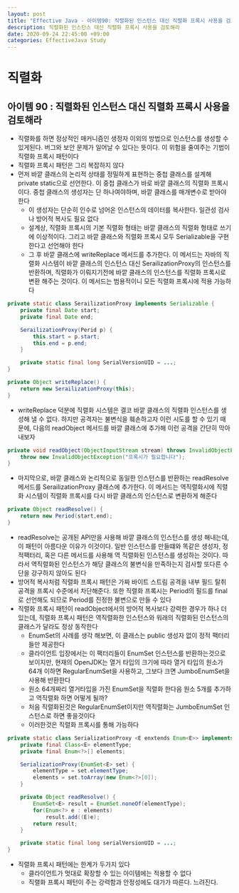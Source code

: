 ```yaml
---
layout: post
title: "Effective Java - 아이템90: 직렬화된 인스턴스 대신 직렬화 프록시 사용을 검토해라"
description: 직렬화된 인스턴스 대신 직렬화 프록시 사용을 검토해라
date: 2020-09-24 22:45:00 +09:00
categories: EffectiveJava Study
---
```



# 직렬화

## 아이템 90 : 직렬화된 인스턴스 대신 직렬화 프록시 사용을 검토해라

- 직렬화를 하면 정상적인 매커니즘인 생정자 이외의 방법으로 인스턴스를 생성할 수 있게된다. 버그와 보안 문제가 일어날 수 있다는 뜻이다. 이 위험을 줄여주는 기법이 직렬화 프록시 패턴이다
- 직렬화 프록시 패턴은 그리 복잡하지 않다
- 먼저 바깥 클래스의 논리적 상태를 정밀하게 표현하는 중첩 클래스를 설계해 private static으로 선언한다. 이 중첩 클래스가 바로 바깥 클래스의 직렬화 프록시이다. 중첩 클래스의 생성자는 단 하나여야하며, 바깥 클래스를 매개변수로 받아야 한다
    * 이 생성자는 단순히 인수로 넘어온 인스턴스의 데이터를 복사한다. 일관성 검사나 방어적 복사도 필요 없다
    * 설계상, 직렬화 프록시의 기본 직렬화 형태는 바깥 클래스의 직렬화 형태로 쓰기에 이상적이다. 그리고 바깥 클래스와 직렬화 프록시 모두 Serializable을 구현한다고 선언해야 한다
    * 그 후 바깥 클래스에 writeReplace 메서드를 추가한다. 이 메서드는 자바의 직렬화 시스템이 바깥 클래스의 인스턴스 대신 SerailizationProxy의 인스턴스를 반환하며, 직렬화가 이뤄지기전에 바깥 클래스의 인스턴스를 직렬화 프록시로 변환 해주는 것이다. 이 메서드는 범용적이니 모든 직렬화 프록시에 적용 가능하다

```java
private static class SerailizationProxy implements Serializable {
    private final Date start;
    private final Date end;

    SerailizationProxy(Perid p) {
        this.start = p.start;
        this.end = p.end;
    }

    private static final long SerialVersionUID = ...;
}

private Object writeReplace() {
    return new SerailizationProxy(this);
}
```

- writeReplace 덕분에 직렬화 시스템은 결코 바깥 클래스의 직렬화 인스턴스를 생성해 낼 수 없다. 하지만 공격자는 불변식을 훼손하고자 이런 시도를 할 수 있기 때문에, 다음의 readObject 메서드를 바깥 클래스에 추가해 이런 공격을 간단히 막아내보자

```java
private void readObject(ObjectInputStream stream) throws InvalidObjectException {
    throw new InvalidObjectException("프록시가 필요합니다");
}
```

- 마지막으로, 바깥 클래스와 논리적으로 동일한 인스턴스를 반환하는 readResolve메서드를 SerailizationProxy 클래스에 추가한다. 이 메서드는 역직렬화시에 직렬화 시스템이 직렬화 프록시를 다시 바깥 클래스의 인스턴스로 변환하게 해준다

```java
private Object readResolve() {
    return new Period(start,end);
}
```

- readResolve는 공개된 API만을 사용해 바깥 클래스의 인스턴스를 생성 해내는데, 이 패턴이 아름다운 이유가 이것이다. 일반 인스턴스를 만들떄와 똑같은 생성자, 정적팩터리, 혹은 다른 메서드를 사용해 역 직렬화된 인스턴스를 생성하는 것이다. 따라서 역직렬화된 인스턴스가 해당 클래스의 불변식을 만족하는지 검사할 또다른 수단을 강구하지 않아도 된다
- 방어적 복사처럼 직렬화 프록시 패턴은 가짜 바이트 스트림 공격을 내부 필드 탈취 공격을 프록시 수준에서 차단해준다. 또한 직렬화 프록시는 Period의 필드를 final로 선언해도 되므로 Period를 진정한 불변으로 만들 수 있다
- 직렬화 프록시 패턴이 readObject에서의 방어적 복사보다 강력한 경우가 하나 더 있는데, 직렬화 프록시 패턴은 역직렬화한 인스턴스와 워래의 직렬화된 인스턴스의 클래스가 달라도 정상 동작한다
    * EnumSet의 사례를 생각 해보면, 이 클래스는 public 생성자 없이 정적 팩터리들만 제공한다
    * 클라이언트 입장에서는 이 팩터리들이 EnumSet 인스턴스를 반환하는것으로 보이지만, 현재의 OpenJDK는 열거 타입의 크기에 따라 열거 타입의 원소가 64개 이하면 RegularEnumSet을 사용하고, 그보다 크면 JumboEnumSet을 사용해 반환한다
    * 원소 64개짜리 열거타입을 가진 EnumSet을 직렬화 한다음 원소 5개를 추가하고 역직렬화 하면 어떻게 될까?
    * 처음 직렬화된것은 RegularEnumSet이지만 역직렬화는 JumboEnumSet 인스턴스로 하면 좋을것이다
    * 이러한것은 직렬화 프록시를 통해 가능하다

```java
private static class SerializationProxy <E enxtends Enum<E>> implements Serializable {
    private final Class<E> elementType;
    private final Enum<?>[] elements;

    SerializationProxy(EnumSet<E> set) {
        elementType = set.elementType;
        elements = set.toArray(new Enum<?>[0]);
    }    

    private Object readResolve() {
        EnumSet<E> result = EnumSet.noneOf(elementType);
        for(Enum<?> e : elements)
            result.add((E)e);
        return result;
    }

    private static final long serialVersionUID = ...;
}
```

- 직렬화 프록시 패턴에는 한계가 두가지 있다
    * 클라이언트가 멋대로 확장할 수 있는 아이템에는 적용할 수 없다
    * 직렬화 프록시 패턴이 주는 강력함과 안정성에도 대가가 따른다. 느려진다.
